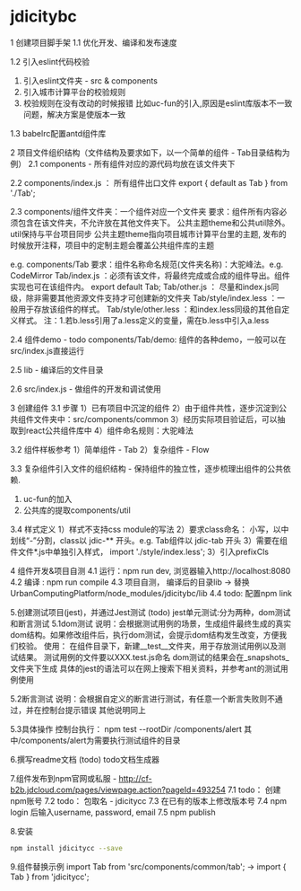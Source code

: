 # jdicitybc

1 创建项目脚手架
1.1 优化开发、编译和发布速度

1.2 引入eslint代码校验
1) 引入eslint文件夹 - src & components
2) 引入城市计算平台的校验规则
3) 校验规则在没有改动的时候报错
比如uc-fun的引入,原因是eslint库版本不一致问题，解决方案是使版本一致

1.3 babelrc配置antd组件库

2 项目文件组织结构（文件结构及要求如下，以一个简单的组件 - Tab目录结构为例）
2.1 components - 所有组件对应的源代码均放在该文件夹下

2.2 components/index.js ： 所有组件出口文件
export { default as Tab } from './Tab';

2.3 components/组件文件夹：一个组件对应一个文件夹
要求：组件所有内容必须包含在该文件夹，不允许放在其他文件夹下。
公共主题theme和公共util除外。
util保持与平台项目同步
公共主题theme指向项目城市计算平台里的主题, 发布的时候放开注释，项目中的定制主题会覆盖公共组件库的主题

e.g. components/Tab
要求：组件名称命名规范(文件夹名称)：大驼峰法。e.g. CodeMirror
Tab/index.js ：必须有该文件，将最终完成或合成的组件导出。组件实现也可在该组件内。
export default Tab;
Tab/other.js  ： 尽量和index.js同级，除非需要其他资源文件支持才可创建新的文件夹
Tab/style/index.less ：一般用于存放该组件的样式。
Tab/style/other.less ：和index.less同级的其他自定义样式。
注：1.若b.less引用了a.less定义的变量，需在b.less中引入a.less

2.4 组件demo - todo
components/Tab/demo: 组件的各种demo，一般可以在src/index.js直接运行

2.5 lib - 编译后的文件目录

2.6 src/index.js - 做组件的开发和调试使用

3 创建组件
3.1 步骤
1）已有项目中沉淀的组件
2）由于组件共性，逐步沉淀到公共组件文件夹中：src/components/common
3）经历实际项目验证后，可以抽取到react公共组件库中
4）组件命名规则：大驼峰法

3.2 组件样板参考
1）简单组件 - Tab
2）复杂组件 - Flow

3.3 复杂组件引入文件的组织结构 - 保持组件的独立性，逐步梳理出组件的公共依赖.
1) uc-fun的加入
2) 公共库的提取components/util

3.4 样式定义
1）样式不支持css module的写法
2）要求class命名： 小写，以中划线“-”分割，class以 jdic-** 开头。e.g. Tab组件以 jdic-tab 开头
3）需要在组件文件*.js中单独引入样式， import './style/index.less';
3）引入prefixCls

4 组件开发&项目自测
4.1 运行：npm run dev, 浏览器输入http://localhost:8080
4.2 编译 : npm run compile
4.3 项目自测， 编译后的目录lib -> 替换UrbanComputingPlatform/node_modules/jdicitybc/lib
4.4 todo: 配置npm link

5.创建测试项目(jest)，并通过Jest测试 (todo)
jest单元测试:分为两种，dom测试和断言测试
5.1dom测试
说明：会根据测试用例的场景，生成组件最终生成的真实dom结构。如果修改组件后，执行dom测试，会提示dom结构发生改变，方便我们校验。
使用：
在组件目录下，新建__test__文件夹，用于存放测试用例以及测试结果。
测试用例的文件要以XXX.test.js命名
dom测试的结果会在_snapshots_文件夹下生成
具体的jest的语法可以在网上搜索下相关资料，并参考ant的测试用例使用

5.2断言测试
说明：会根据自定义的断言进行测试，有任意一个断言失败则不通过，并在控制台提示错误
其他说明同上

5.3具体操作
控制台执行： npm test --rootDir /components/alert
其中/components/alert为需要执行测试组件的目录

6.撰写readme文档 (todo)
todo文档生成器

7.组件发布到npm官网或私服 -  http://cf-b2b.jdcloud.com/pages/viewpage.action?pageId=493254
7.1 todo： 创建npm账号
7.2 todo： 包取名 -  jdicitycc
7.3 在已有的版本上修改版本号
7.4 npm login 后输入username, password, email
7.5 npm publish

8.安装
```bash
npm install jdicitycc --save
```

9.组件替换示例
import Tab from 'src/components/common/tab'; ->
import { Tab } from 'jdicitycc';
